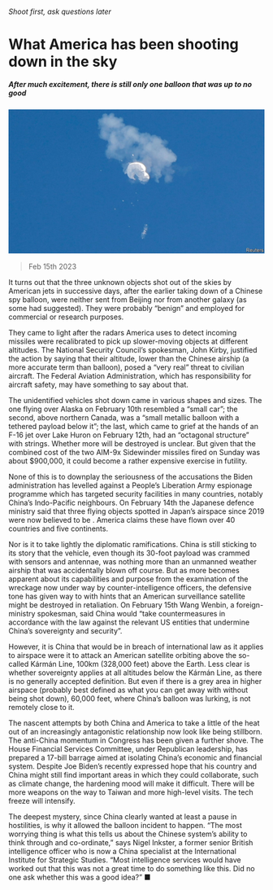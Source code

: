 ###### Shoot first, ask questions later

# What America has been shooting down in the sky 

##### After much excitement, there is still only one balloon that was up to no good 

![image](images/20230218_USP502.jpg) 

> Feb 15th 2023 

It turns out that the three unknown objects shot out of the skies by American jets in successive days, after the earlier taking down of a Chinese spy balloon, were neither sent from Beijing nor from another galaxy (as some had suggested). They were probably “benign” and employed for commercial or research purposes.

They came to light after the radars America uses to detect incoming missiles were recalibrated to pick up slower-moving objects at different altitudes. The National Security Council’s spokesman, John Kirby, justified the action by saying that their altitude, lower than the Chinese airship (a more accurate term than balloon), posed a “very real” threat to civilian aircraft. The Federal Aviation Administration, which has responsibility for aircraft safety, may have something to say about that.

The unidentified vehicles shot down came in various shapes and sizes. The one flying over Alaska on February 10th resembled a “small car”; the second, above northern Canada, was a “small metallic balloon with a tethered payload below it”; the last, which came to grief at the hands of an F-16 jet over Lake Huron on February 12th, had an “octagonal structure” with strings. Whether more will be destroyed is unclear. But given that the combined cost of the two AIM-9x Sidewinder missiles fired on Sunday was about $900,000, it could become a rather expensive exercise in futility. 

None of this is to downplay the seriousness of the accusations the Biden administration has levelled against a People’s Liberation Army espionage programme which has targeted security facilities in many countries, notably China’s Indo-Pacific neighbours. On February 14th the Japanese defence ministry said that three flying objects spotted in Japan’s airspace since 2019 were now believed to be . America claims these have flown over 40 countries and five continents. 

Nor is it to take lightly the diplomatic ramifications. China is still sticking to its story that the vehicle, even though its 30-foot payload was crammed with sensors and antennae, was nothing more than an unmanned weather airship that was accidentally blown off course. But as more becomes apparent about its capabilities and purpose from the examination of the wreckage now under way by counter-intelligence officers, the defensive tone has given way to  with hints that an American surveillance satellite might be destroyed in retaliation. On February 15th Wang Wenbin, a foreign-ministry spokesman, said China would “take countermeasures in accordance with the law against the relevant US entities that undermine China’s sovereignty and security”. 

However, it is China that would be in breach of international law as it applies to airspace were it to attack an American satellite orbiting above the so-called Kármán Line, 100km (328,000 feet) above the Earth. Less clear is whether sovereignty applies at all altitudes below the Kármán Line, as there is no generally accepted definition. But even if there is a grey area in higher airspace (probably best defined as what you can get away with without being shot down), 60,000 feet, where China’s balloon was lurking, is not remotely close to it. 

The nascent attempts by both China and America to take a little of the heat out of an increasingly antagonistic relationship now look like being stillborn. The anti-China momentum in Congress has been given a further shove. The House Financial Services Committee, under Republican leadership, has prepared a 17-bill barrage aimed at isolating China’s economic and financial system. Despite Joe Biden’s recently expressed hope that his country and China might still find important areas in which they could collaborate, such as climate change, the hardening mood will make it difficult. There will be more weapons on the way to Taiwan and more high-level visits. The tech freeze will intensify. 

The deepest mystery, since China clearly wanted at least a pause in hostilities, is why it allowed the balloon incident to happen. “The most worrying thing is what this tells us about the Chinese system’s ability to think through and co-ordinate,” says Nigel Inkster, a former senior British intelligence officer who is now a China specialist at the International Institute for Strategic Studies. “Most intelligence services would have worked out that this was not a great time to do something like this. Did no one ask whether this was a good idea?” ■


